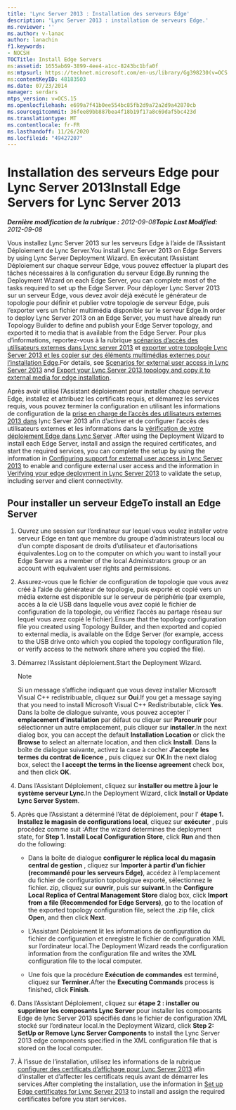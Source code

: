 ```yaml
---
title: 'Lync Server 2013 : Installation des serveurs Edge'
description: 'Lync Server 2013 : installation de serveurs Edge.'
ms.reviewer: ''
ms.author: v-lanac
author: lanachin
f1.keywords:
- NOCSH
TOCTitle: Install Edge Servers
ms:assetid: 1655ab69-3899-4ee4-a1cc-8243bc1bfa0f
ms:mtpsurl: https://technet.microsoft.com/en-us/library/Gg398230(v=OCS.15)
ms:contentKeyID: 48183503
ms.date: 07/23/2014
manager: serdars
mtps_version: v=OCS.15
ms.openlocfilehash: e699a7f41b0ee554bc85fb2d9a72a2d9a42870cb
ms.sourcegitcommit: 36fee89bb887bea4f18b19f17a8c69daf5bc423d
ms.translationtype: MT
ms.contentlocale: fr-FR
ms.lasthandoff: 11/26/2020
ms.locfileid: "49427207"
---
```

# <a name="install-edge-servers-for-lync-server-2013"></a><span data-ttu-id="98bf4-103">Installation des serveurs Edge pour Lync Server 2013</span><span class="sxs-lookup"><span data-stu-id="98bf4-103">Install Edge Servers for Lync Server 2013</span></span>

<div data-xmlns="http://www.w3.org/1999/xhtml">

<div class="topic" data-xmlns="http://www.w3.org/1999/xhtml" data-msxsl="urn:schemas-microsoft-com:xslt" data-cs="https://msdn.microsoft.com/">

<div data-asp="https://msdn2.microsoft.com/asp">



</div>

<div id="mainSection">

<div id="mainBody"><span data-ttu-id="98bf4-104">

<span> </span></span><span class="sxs-lookup"><span data-stu-id="98bf4-104">

<span> </span></span></span>

<span data-ttu-id="98bf4-105">_**Dernière modification de la rubrique :** 2012-09-08_</span><span class="sxs-lookup"><span data-stu-id="98bf4-105">_**Topic Last Modified:** 2012-09-08_</span></span>

<span data-ttu-id="98bf4-106">Vous installez Lync Server 2013 sur les serveurs Edge à l’aide de l’Assistant Déploiement de Lync Server.</span><span class="sxs-lookup"><span data-stu-id="98bf4-106">You install Lync Server 2013 on Edge Servers by using Lync Server Deployment Wizard.</span></span> <span data-ttu-id="98bf4-107">En exécutant l’Assistant Déploiement sur chaque serveur Edge, vous pouvez effectuer la plupart des tâches nécessaires à la configuration du serveur Edge.</span><span class="sxs-lookup"><span data-stu-id="98bf4-107">By running the Deployment Wizard on each Edge Server, you can complete most of the tasks required to set up the Edge Server.</span></span> <span data-ttu-id="98bf4-108">Pour déployer Lync Server 2013 sur un serveur Edge, vous devez avoir déjà exécuté le générateur de topologie pour définir et publier votre topologie de serveur Edge, puis l’exporter vers un fichier multimédia disponible sur le serveur Edge.</span><span class="sxs-lookup"><span data-stu-id="98bf4-108">In order to deploy Lync Server 2013 on an Edge Server, you must have already run Topology Builder to define and publish your Edge Server topology, and exported it to media that is available from the Edge Server.</span></span> <span data-ttu-id="98bf4-109">Pour plus d’informations, reportez-vous à la rubrique [scénarios d’accès des utilisateurs externes dans Lync server 2013](lync-server-2013-scenarios-for-external-user-access.md) et [exporter votre topologie Lync Server 2013 et les copier sur des éléments multimédias externes pour l’installation Edge](lync-server-2013-export-your-topology-and-copy-it-to-external-media-for-edge-installation.md).</span><span class="sxs-lookup"><span data-stu-id="98bf4-109">For details, see [Scenarios for external user access in Lync Server 2013](lync-server-2013-scenarios-for-external-user-access.md) and [Export your Lync Server 2013 topology and copy it to external media for edge installation](lync-server-2013-export-your-topology-and-copy-it-to-external-media-for-edge-installation.md).</span></span>

<span data-ttu-id="98bf4-110">Après avoir utilisé l’Assistant déploiement pour installer chaque serveur Edge, installez et attribuez les certificats requis, et démarrez les services requis, vous pouvez terminer la configuration en utilisant les informations de configuration de la [prise en charge de l’accès des utilisateurs externes 2013 dans](lync-server-2013-configuring-support-for-external-user-access.md) lync Server 2013 afin d’activer et de configurer l’accès des utilisateurs externes et les informations dans la [vérification de votre déploiement Edge dans Lync Server](lync-server-2013-verifying-your-edge-deployment.md) .</span><span class="sxs-lookup"><span data-stu-id="98bf4-110">After using the Deployment Wizard to install each Edge Server, install and assign the required certificates, and start the required services, you can complete the setup by using the information in [Configuring support for external user access in Lync Server 2013](lync-server-2013-configuring-support-for-external-user-access.md) to enable and configure external user access and the information in [Verifying your edge deployment in Lync Server 2013](lync-server-2013-verifying-your-edge-deployment.md) to validate the setup, including server and client connectivity.</span></span>

<div>

## <a name="to-install-an-edge-server"></a><span data-ttu-id="98bf4-111">Pour installer un serveur Edge</span><span class="sxs-lookup"><span data-stu-id="98bf4-111">To install an Edge Server</span></span>

1.  <span data-ttu-id="98bf4-112">Ouvrez une session sur l’ordinateur sur lequel vous voulez installer votre serveur Edge en tant que membre du groupe d’administrateurs local ou d’un compte disposant de droits d’utilisateur et d’autorisations équivalentes.</span><span class="sxs-lookup"><span data-stu-id="98bf4-112">Log on to the computer on which you want to install your Edge Server as a member of the local Administrators group or an account with equivalent user rights and permissions.</span></span>

2.  <span data-ttu-id="98bf4-113">Assurez-vous que le fichier de configuration de topologie que vous avez créé à l’aide du générateur de topologie, puis exporté et copié vers un média externe est disponible sur le serveur de périphérie (par exemple, accès à la clé USB dans laquelle vous avez copié le fichier de configuration de la topologie, ou vérifiez l’accès au partage réseau sur lequel vous avez copié le fichier).</span><span class="sxs-lookup"><span data-stu-id="98bf4-113">Ensure that the topology configuration file you created using Topology Builder, and then exported and copied to external media, is available on the Edge Server (for example, access to the USB drive onto which you copied the topology configuration file, or verify access to the network share where you copied the file).</span></span>

3.  <span data-ttu-id="98bf4-114">Démarrez l’Assistant déploiement.</span><span class="sxs-lookup"><span data-stu-id="98bf4-114">Start the Deployment Wizard.</span></span>
    
    <div>
    

    > [!NOTE]  
    > <span data-ttu-id="98bf4-115">Si un message s’affiche indiquant que vous devez installer Microsoft Visual C++ redistribuable, cliquez sur <STRONG>Oui</STRONG>.</span><span class="sxs-lookup"><span data-stu-id="98bf4-115">If you get a message saying that you need to install Microsoft Visual C++ Redistributable, click <STRONG>Yes</STRONG>.</span></span> <span data-ttu-id="98bf4-116">Dans la boîte de dialogue suivante, vous pouvez accepter l' <STRONG>emplacement d’installation</STRONG> par défaut ou cliquer sur <STRONG>Parcourir</STRONG> pour sélectionner un autre emplacement, puis cliquer sur <STRONG>installer</STRONG>.</span><span class="sxs-lookup"><span data-stu-id="98bf4-116">In the next dialog box, you can accept the default <STRONG>Installation Location</STRONG> or click the <STRONG>Browse</STRONG> to select an alternate location, and then click <STRONG>Install</STRONG>.</span></span> <span data-ttu-id="98bf4-117">Dans la boîte de dialogue suivante, activez la case à cocher <STRONG>J’accepte les termes du contrat de licence</STRONG> , puis cliquez sur <STRONG>OK</STRONG>.</span><span class="sxs-lookup"><span data-stu-id="98bf4-117">In the next dialog box, select the <STRONG>I accept the terms in the license agreement</STRONG> check box, and then click <STRONG>OK</STRONG>.</span></span>

    
    </div>

4.  <span data-ttu-id="98bf4-118">Dans l’Assistant Déploiement, cliquez sur **installer ou mettre à jour le système serveur Lync**.</span><span class="sxs-lookup"><span data-stu-id="98bf4-118">In the Deployment Wizard, click **Install or Update Lync Server System**.</span></span>

5.  <span data-ttu-id="98bf4-119">Après que l’Assistant a déterminé l’état de déploiement, pour l' **étape 1. Installez le magasin de configurations local**, cliquez sur **exécuter** , puis procédez comme suit :</span><span class="sxs-lookup"><span data-stu-id="98bf4-119">After the wizard determines the deployment state, for **Step 1. Install Local Configuration Store**, click **Run** and then do the following:</span></span>
    
      - <span data-ttu-id="98bf4-120">Dans la boîte de dialogue **configurer le réplica local du magasin central de gestion** , cliquez sur **Importer à partir d’un fichier (recommandé pour les serveurs Edge)**, accédez à l’emplacement du fichier de configuration topologique exporté, sélectionnez le fichier. zip, cliquez sur **ouvrir**, puis sur **suivant**.</span><span class="sxs-lookup"><span data-stu-id="98bf4-120">In the **Configure Local Replica of Central Management Store** dialog box, click **Import from a file (Recommended for Edge Servers)**, go to the location of the exported topology configuration file, select the .zip file, click **Open**, and then click **Next**.</span></span>
    
      - <span data-ttu-id="98bf4-121">L’Assistant Déploiement lit les informations de configuration du fichier de configuration et enregistre le fichier de configuration XML sur l’ordinateur local.</span><span class="sxs-lookup"><span data-stu-id="98bf4-121">The Deployment Wizard reads the configuration information from the configuration file and writes the XML configuration file to the local computer.</span></span>
    
      - <span data-ttu-id="98bf4-122">Une fois que la procédure **Exécution de commandes** est terminé, cliquez sur **Terminer**.</span><span class="sxs-lookup"><span data-stu-id="98bf4-122">After the **Executing Commands** process is finished, click **Finish**.</span></span>

6.  <span data-ttu-id="98bf4-123">Dans l’Assistant Déploiement, cliquez sur **étape 2 : installer ou supprimer les composants Lync Server** pour installer les composants Edge de lync Server 2013 spécifiés dans le fichier de configuration XML stocké sur l’ordinateur local.</span><span class="sxs-lookup"><span data-stu-id="98bf4-123">In the Deployment Wizard, click **Step 2: SetUp or Remove Lync Server Components** to install the Lync Server 2013 edge components specified in the XML configuration file that is stored on the local computer.</span></span>

7.  <span data-ttu-id="98bf4-124">À l’issue de l’installation, utilisez les informations de la rubrique [configurer des certificats d’affichage pour Lync Server 2013](lync-server-2013-set-up-edge-certificates.md) afin d’installer et d’affecter les certificats requis avant de démarrer les services.</span><span class="sxs-lookup"><span data-stu-id="98bf4-124">After completing the installation, use the information in [Set up Edge certificates for Lync Server 2013](lync-server-2013-set-up-edge-certificates.md) to install and assign the required certificates before you start services.</span></span>

<span data-ttu-id="98bf4-125"></div>

</div>

<span> </span>

</div>

</div>

</span><span class="sxs-lookup"><span data-stu-id="98bf4-125"></div>

</div>

<span> </span>

</div>

</div>

</span></span></div>


